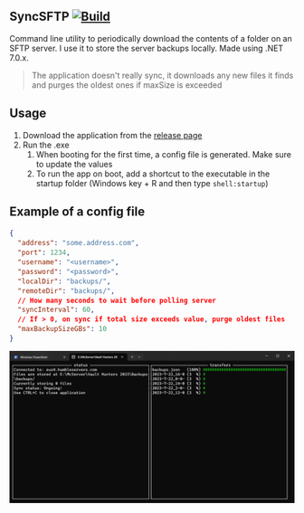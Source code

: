 ## SyncSFTP [![Build](https://github.com/antjowie/syncsftp/actions/workflows/dotnet-ci.yml/badge.svg)](https://github.com/antjowie/syncsftp/actions/workflows/dotnet-ci.yml)
Command line utility to periodically download the contents of a folder on an SFTP server. I use it to store the server backups locally. Made using .NET 7.0.x. 


> The application doesn't really sync, it downloads any new files it finds and purges the oldest ones if maxSize is exceeded

## Usage
1. Download the application from the [release page](https://github.com/antjowie/SyncSFTP/releases)
2. Run the .exe
   1. When booting for the first time, a config file is generated. Make sure to update the values
   2. To run the app on boot, add a shortcut to the executable in the startup folder (Windows key + R and then type `shell:startup`)

## Example of a config file
```json
{
  "address": "some.address.com",
  "port": 1234,
  "username": "<username>",
  "password": "<password>", 
  "localDir": "backups/",
  "remoteDir": "backups/",
  // How many seconds to wait before polling server
  "syncInterval": 60,
  // If > 0, on sync if total size exceeds value, purge oldest files
  "maxBackupSizeGBs": 10
}

```

![Showcase](Showcase.png)
